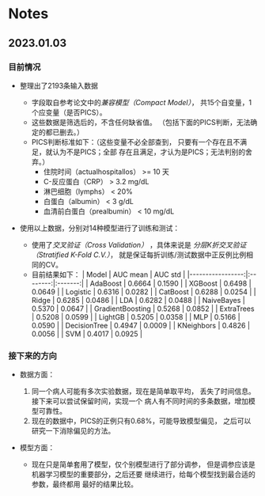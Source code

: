 # Notes

## 2023.01.03

### 目前情况

- 整理出了2193条输入数据
    - 字段取自参考论文中的*兼容模型（Compact Model）*，
        共15个自变量，1个应变量（是否PICS）。
    - 这些数据是筛选后的，不含任何缺省值。
        （包括下面的PICS判断，无法确定的都已删去。）
    - PICS判断标准如下：（这些变量不必全部查到，
        只要有一个存在且不满足，就认为不是PICS；全部
        存在且满足，才认为是PICS；无法判别的舍弃。）
        - 住院时间（actualhospitallos） >= 10 天
        - C-反应蛋白（CRP） > 3.2 mg/dL
        - 淋巴细胞（lymphs） < 20%
        - 白蛋白（albumin） < 3 g/dL
        - 血清前白蛋白（prealbumin） < 10 mg/dL

- 使用以上数据，分别对14种模型进行了训练和测试：
    - 使用了*交叉验证（Cross Validation）* ，具体来说是
       *分层K折交叉验证（Stratified K-Fold C.V.）*，
        就是保证每折训练/测试数据中正反例比例相同的CV。
    - 目前结果如下：
        |            Model | AUC mean | AUC std |
        |-----------------:|:--------:|:-------:|
        |         AdaBoost |  0.6664  | 0.1590  |
        |          XGBoost |  0.6498  | 0.0649  |
        |         Logistic |  0.6316  | 0.0282  |
        |         CatBoost |  0.6288  | 0.0254  |
        |            Ridge |  0.6285  | 0.0486  |
        |              LDA |  0.6282  | 0.0488  |
        |       NaiveBayes |  0.5370  | 0.0647  |
        | GradientBoosting |  0.5268  | 0.0852  |
        |       ExtraTrees |  0.5208  | 0.0599  |
        |          LightGB |  0.5205  | 0.0358  |
        |              MLP |  0.5166  | 0.0590  |
        |     DecisionTree |  0.4947  | 0.0009  |
        |       KNeighbors |  0.4826  | 0.0056  |
        |              SVM |  0.4017  | 0.0925  |

### 接下来的方向

- 数据方面：
    1. 同一个病人可能有多次实验数据，现在是简单取平均，
        丢失了时间信息。接下来可以尝试保留时间，实现一个
        病人有不同时间的多条数据，增加模型可靠性。
    2. 现在的数据中，PICS的正例只有0.68%，可能导致模型偏见，
        之后可以研究一下消除偏见的方法。

- 模型方面：
    - 现在只是简单套用了模型，仅个别模型进行了部分调参，
        但是调参应该是机器学习模型的重要部分，之后还要
        继续进行，给每个模型找到最合适的参数，最终都用
        最好的结果比较。
